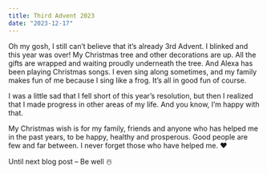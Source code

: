 ```yaml
---
title: Third Advent 2023
date: "2023-12-17"
---
```


Oh my gosh, I still can’t believe that it’s already 3rd Advent. I blinked and this year was over! My Christmas tree and other decorations are up. All the gifts are wrapped and waiting proudly underneath the tree. And Alexa has been playing Christmas songs.  I even sing along sometimes, and my family makes fun of me because I sing like a frog. It’s all in good fun of course.

I was a little sad that I fell short of this year’s resolution, but then I realized that I made progress in other areas of my life. And you know, I’m happy with that.

My Christmas wish is for my family, friends and anyone who has helped me in the past years, to be happy, healthy and prosperous. Good people are few and far between. I never forget those who have helped me. ❤︎

Until next blog post – Be well ☃️ 

